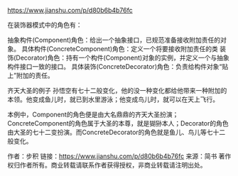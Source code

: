 https://www.jianshu.com/p/d80b6b4b76fc

在装饰器模式中的角色有：

抽象构件(Component)角色：给出一个抽象接口，已规范准备接收附加责任的对象。
具体构件(ConcreteComponent)角色：定义一个将要接收附加责任的类
装饰(Decorator)角色：持有一个构件(Component)对象的实例，并定义一个与抽象构件接口一致的接口。
具体装饰(ConcreteDecorator)角色：负责给构件对象“贴上”附加的责任。

齐天大圣的例子
孙悟空有七十二般变化，他的没一种变化都给他带来一种附加的本领。他变成鱼儿时，就已到水里游泳；他变成鸟儿时，就可以在天上飞行。

本例中，Component的角色便是由大名鼎鼎的齐天大圣扮演；ConcreteComponent的角色属于大圣的本尊，就是猢狲本人；Decorator的角色由大圣的七十二变扮演。而ConcreteDecorator的角色就是鱼儿、鸟儿等七十二般变化。

作者：步积
链接：https://www.jianshu.com/p/d80b6b4b76fc
来源：简书
著作权归作者所有。商业转载请联系作者获得授权，非商业转载请注明出处。